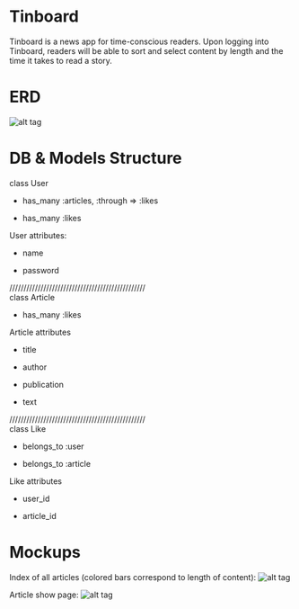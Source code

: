 # Tinboard

Tinboard is a news app for time-conscious readers. Upon logging into Tinboard, readers will be able to sort and select content by length and the time it takes to read a story. 

# ERD
![alt tag](https://raw.githubusercontent.com/msteffan/tinboard/master/planning%3Awireframes/tinboard_erd.JPG)

# DB & Models Structure

class User 

- has_many :articles, :through => :likes

- has_many :likes



User attributes:

- name

- password

////////////////////////////////////////////////    
class Article 

- has_many :likes



Article attributes

  - title

  - author

  - publication

  - text

////////////////////////////////////////////////    
class Like 

- belongs_to :user

- belongs_to :article



Like attributes

- user_id

- article_id
  
# Mockups
Index of all articles (colored bars correspond to length of content):
![alt tag](https://raw.githubusercontent.com/msteffan/tinboard/master/planning%3Awireframes/index-view.png)

Article show page: 
![alt tag](https://raw.githubusercontent.com/msteffan/tinboard/master/planning%3Awireframes/article-show-page.png)
